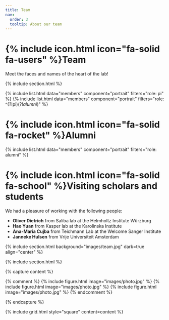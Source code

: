 ```yaml
---
title: Team
nav:
  order: 3
  tooltip: About our team
---
```


# {% include icon.html icon="fa-solid fa-users" %}Team

Meet the faces and names of the heart of the lab!

{% include section.html %}

{% include list.html data="members" component="portrait" filters="role: pi" %}
{% include list.html data="members" component="portrait" filters="role: ^(?!pi$)(?!alumni$)" %}

# {% include icon.html icon="fa-solid fa-rocket" %}Alumni
{% include list.html data="members" component="portrait" filters="role: alumni" %}

# {% include icon.html icon="fa-solid fa-school" %}Visiting scholars and students

We had a pleasure of working with the following people:
- **Oliver Dietrich** from Saliba lab at the Helmholtz Institute Würzburg
- **Hao Yuan** from Kasper lab at the Karolinska Institute
- **Ana-Maria Cujba** from Teichmann Lab at the Welcome Sanger Institute
- **Janneke Hulsen** from Vrije Universiteit Amsterdam

{% include section.html background="images/team.jpg" dark=true align="center" %}

{% include section.html %}

{% capture content %}

{% comment %}
{% include figure.html image="images/photo.jpg" %}
{% include figure.html image="images/photo.jpg" %}
{% include figure.html image="images/photo.jpg" %}
{% endcomment %}

{% endcapture %}

{% include grid.html style="square" content=content %}
